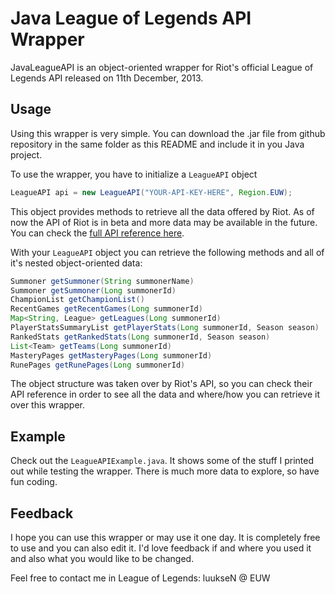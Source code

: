 Java League of Legends API Wrapper
====================
JavaLeagueAPI is an object-oriented wrapper for Riot's official League of Legends API released on 11th December, 2013.

Usage
---
Using this wrapper is very simple. You can download the .jar file from github repository in the same folder as this README and include it in you Java project.

To use the wrapper, you have to initialize a `LeagueAPI` object
```java
LeagueAPI api = new LeagueAPI("YOUR-API-KEY-HERE", Region.EUW);
```
This object provides methods to retrieve all the data offered by Riot. As of now the API of Riot is in beta and more data may be available in the future. You can check the <a href="http://developer.riotgames.com/api/methods">full API reference here</a>.

With your `LeagueAPI` object you can retrieve the following methods and all of it's nested object-oriented data:
```java
Summoner getSummoner(String summonerName)
Summoner getSummoner(Long summonerId)
ChampionList getChampionList()
RecentGames getRecentGames(Long summonerId)
Map<String, League> getLeagues(Long summonerId)
PlayerStatsSummaryList getPlayerStats(Long summonerId, Season season)
RankedStats getRankedStats(Long summonerId, Season season)
List<Team> getTeams(Long summonerId)
MasteryPages getMasteryPages(Long summonerId)
RunePages getRunePages(Long summonerId)
```
The object structure was taken over by Riot's API, so you can check their API reference in order to see all the data and where/how you can retrieve it over this wrapper.

Example
---
Check out the `LeagueAPIExample.java`. It shows some of the stuff I printed out while testing the wrapper. There is much more data to explore, so have fun coding.

Feedback
---
I hope you can use this wrapper or may use it one day. It is completely free to use and you can also edit it. I'd love feedback if and where you used it and also what you would like to be changed.

Feel free to contact me in League of Legends: luukseN @ EUW

